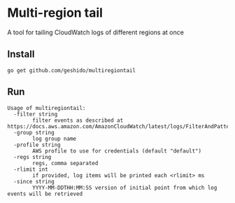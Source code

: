 Multi-region tail
===

A tool for tailing CloudWatch logs of different regions at once

Install
---

`go get github.com/geshido/multiregiontail`

Run
---

```
Usage of multiregiontail:
  -filter string
    	filter events as described at https://docs.aws.amazon.com/AmazonCloudWatch/latest/logs/FilterAndPatternSyntax.html
  -group string
    	log group name
  -profile string
    	AWS profile to use for credentials (default "default")
  -regs string
    	regs, comma separated
  -rlimit int
    	if provided, log items will be printed each <rlimit> ms
  -since string
    	YYYY-MM-DDTHH:MM:SS version of initial point from which log events will be retrieved

```